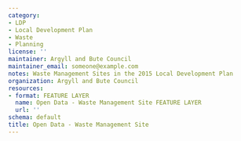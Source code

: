 ```yaml
---
category:
- LDP
- Local Development Plan
- Waste
- Planning
license: ''
maintainer: Argyll and Bute Council
maintainer_email: someone@example.com
notes: Waste Management Sites in the 2015 Local Development Plan
organization: Argyll and Bute Council
resources:
- format: FEATURE LAYER
  name: Open Data - Waste Management Site FEATURE LAYER
  url: ''
schema: default
title: Open Data - Waste Management Site
---
```

